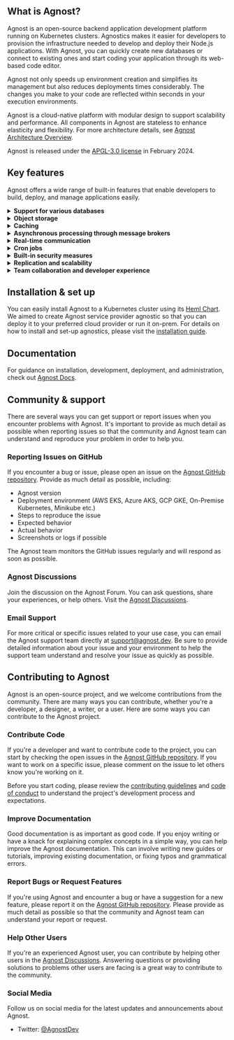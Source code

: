## What is Agnost?

Agnost is an open-source backend application development platform running on Kubernetes clusters. Agnostics makes it easier for developers to provision the infrastructure needed to develop and deploy their Node.js applications. With Agnost, you can quickly create new databases or connect to existing ones and start coding your application through its web-based code editor.

Agnost not only speeds up environment creation and simplifies its management but also reduces deployments times considerably. The changes you make to your code are reflected within seconds in your execution environments.

Agnost is a cloud-native platform with modular design to support scalability and performance. All components in Agnost are stateless to enhance elasticity and flexibility. For more architecture details, see [Agnost Architecture Overview](https://agnost.dev/blog/high-level-overview-of-agnost-architecture).

Agnost is released under the [APGL-3.0 license](https://github.com/cloud-agnost/agnost-community/blob/master/LICENSE) in February 2024.

## Key features

Agnost offers a wide range of built-in features that enable developers to build, deploy, and manage applications easily.

<details>
  <summary><b>Support for various databases</b></summary>
  Agnost offers a versatile database support system, accommodating various
database options such as MongoDB, MySQL, or PostgreSQL.
Developers can seamlessly integrate their existing database or choose preferred
database technology, enabling flexible and compatible data management solutions.
  </details>

<details>
  <summary><b>Object storage</b></summary>
  Agnost integrates with prominent cloud storage providers, including AWS S3, GCP Cloud Storage, Azure Blob Storage, and MinIO. Developers gain access to efficient and scalable storage solutions, enabling optimized data access and storage while ensuring data redundancy for reliability.
  </details>

<details>
  <summary><b>Caching</b></summary>
  Enhancing application performance is a priority, and Agnost delivers with its native support for Redis. Redis, an in-memory data structure store, empowers developers to cache frequently accessed data for swift retrieval, reducing database loads and improving application responsiveness.
  </details>

<details>
  <summary><b>Asynchronous processing through message brokers</b></summary>
  Agnost supports standard message queuing systems like RabbitMQ and Kafka (coming soon), facilitating reliable communication between microservices. Asynchronous communication ensures seamless data exchange, benefiting applications built on event-driven architectures.
  </details>

<details>
  <summary><b>Real-time communication</b></summary>
  Experience real-time communication with Agnost's support for WebSockets and Server-Sent Events. Developers can build dynamic applications that deliver live updates to users, accommodating features like real-time notifications and collaborative functionalities.
  </details>

<details>
  <summary><b>Cron jobs</b></summary>
  Automating routine tasks is made simple with Agnost's support for scheduled cronjobs. Developers can automate critical background tasks, such as data backups and report generation, optimizing application performance and reducing manual intervention.
  </details>

<details>
  <summary><b>Built-in security measures</b></summary>
  Agnost prioritizes security, not only through essential features like API keys, rate limiters, and domain/IP white-listing but also by providing robust session management capabilities. These security measures work in tandem to protect applications against potential threats, unauthorized access, and session-related vulnerabilities, enhancing data integrity and safeguarding sensitive information.
  </details>

<details>
  <summary><b>Replication and scalability</b></summary>
  Agnost simplifies scaling with advanced replication capabilities. Developers can create read replicas for databases, cache, and message broker clusters, enhancing performance and fault tolerance. The ability to scale read replicas and manage primary instances allows Agnost to handle serious workloads with ease.
  Agnost also empowers developers with full control over their API servers, allowing them to efficiently manage and deploy their apps with ease. With Agnost, you can harness the benefits of serverless architecture while maintaining flexibility and customization in your app backends.
  </details>

<details>
  <summary><b>Team collaboration and developer experience</b></summary>
  With Agnost, you can develop your backend apps in teams and assign roles to each team member. With its web based code editor, you can immediately start coding and testing your applications. Agnost's management UI, the Agnost Studio, enables realtime collaboration among team membes. 
  Additionally, Agnost Studio provides seamless automatic type definition, making it easier for developers to work with strongly-typed data and maintain code consistency throughout their projects. This feature enhances code quality and reduces the likelihood of type-related errors.
  </details>

## Installation & set up

You can easily install Agnost to a Kubernetes cluster using its [Heml Chart](https://github.com/cloud-agnost/charts). We aimed to create Agnost service provider agnostic so that you can deploy it to your preferred cloud provider or run it on-prem. For details on how to install and set-up agnostics, please visit the [installation guide](https://agnost.dev/docs/category/installation-and-setup).

## Documentation

For guidance on installation, development, deployment, and administration, check out [Agnost Docs](https://agnost.dev/docs/intro). 

## Community & support

There are several ways you can get support or report issues when you encounter problems with Agnost. It's important to provide as much detail as possible when reporting issues so that the community and Agnost team can understand and reproduce your problem in order to help you.

### Reporting Issues on GitHub

If you encounter a bug or issue, please open an issue on the [Agnost GitHub repository](https://github.com/cloud-agnost/agnost-community). Provide as much detail as possible, including:

- Agnost version
- Deployment environment (AWS EKS, Azure AKS, GCP GKE, On-Premise Kubernetes, Minikube etc.)
- Steps to reproduce the issue
- Expected behavior
- Actual behavior
- Screenshots or logs if possible

The Agnost team monitors the GitHub issues regularly and will respond as soon as possible.

### Agnost Discussions

Join the discussion on the Agnost Forum. You can ask questions, share your experiences, or help others. Visit the [Agnost Discussions](https://github.com/orgs/cloud-agnost/discussions).

### Email Support

For more critical or specific issues related to your use case, you can email the Agnost support team directly at support@agnost.dev. Be sure to provide detailed information about your issue and your environment to help the support team understand and resolve your issue as quickly as possible.

## Contributing to Agnost

Agnost is an open-source project, and we welcome contributions from the community. There are many ways you can contribute, whether you're a developer, a designer, a writer, or a user. Here are some ways you can contribute to the Agnost project.

### Contribute Code

If you're a developer and want to contribute code to the project, you can start by checking the open issues in the
[Agnost GitHub repository](https://github.com/cloud-agnost). If you want to work on a specific issue, please comment on the issue to let others know you're working on it.

Before you start coding, please review the [contributing guidelines](https://github.com/cloud-agnost/agnost-community/CONTRIBUTING.md) and [code of conduct]([https://github.com/cloud-agnost/agnost-community/CODE_OF_CONDUCT.md](https://github.com/cloud-agnost/agnost-community/blob/master/CODE_OF_CONDUCT.md)) to understand the project's development process and expectations.

### Improve Documentation

Good documentation is as important as good code. If you enjoy writing or have a knack for explaining complex concepts in a simple way, you can help improve the Agnost documentation. This can involve writing new guides or tutorials, improving existing documentation, or fixing typos and grammatical errors.

### Report Bugs or Request Features

If you're using Agnost and encounter a bug or have a suggestion for a new feature, please report it on the [Agnost GitHub repository](https://github.com/cloud-agnost). Please provide as much detail as possible so that the community and Agnost team can understand your report or request.

### Help Other Users

If you're an experienced Agnost user, you can contribute by helping other users in the [Agnost Discussions](https://github.com/orgs/cloud-agnost/discussions). Answering questions or providing solutions to problems other users are facing is a great way to contribute to the community.

### Social Media

Follow us on social media for the latest updates and announcements about Agnost.

- Twitter: [@AgnostDev](https://twitter.com/AgnostDev)
